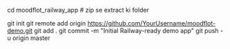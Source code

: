 cd moodflot_railway_app  # zip se extract ki folder

git init
git remote add origin https://github.com/YourUsername/moodflot-demo.git
git add .
git commit -m "Initial Railway-ready demo app"
git push -u origin master
